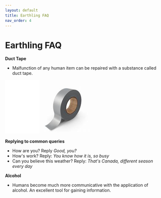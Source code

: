 ```yaml
---
layout: default
title: Earthling FAQ
nav_order: 4
---
```

# Earthling FAQ

**Duct Tape**
- Malfunction of any human item can be repaired with a substance called duct tape.

![Ducttape](/docs/images/ducttape1.PNG)

**Replying to  common queries**
- How are you? Reply *Good, you?*
- How's work? Reply: *You know how it is, so busy*
- Can you believe this weather? Reply: *That's Canada, different season every day*

**Alcohol**
- Humans become much more communicative with the application of alcohol. An excellent tool for gaining information.
